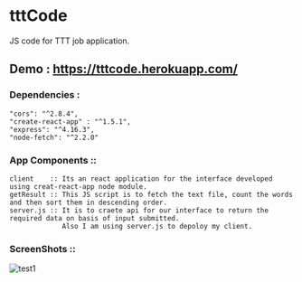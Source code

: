# tttCode
JS code for TTT job application.

## Demo : https://tttcode.herokuapp.com/

### Dependencies : 

    "cors": "^2.8.4",    
    "create-react-app" : "^1.5.1",
    "express": "^4.16.3",
    "node-fetch": "^2.2.0"

### App Components :: 

    client    :: Its an react application for the interface developed using creat-react-app node module.
    getResult :: This JS script is to fetch the text file, count the words and then sort them in descending order.
    server.js :: It is to craete api for our interface to return the required data on basis of input submitted.
                 Also I am using server.js to depoloy my client.
                 
### ScreenShots :: 

![test1](https://user-images.githubusercontent.com/16663935/45096670-accced00-b13e-11e8-94ce-afde3b4d712f.png)

    

    
